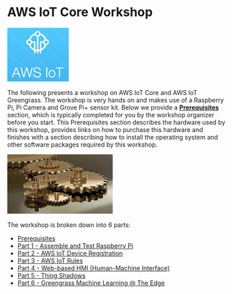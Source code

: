 # AWS IoT Core Workshop

![AWS IoT](images/aws-iot.png)

The following presents a workshop on AWS IoT Core and AWS IoT Greengrass. The workshop is very hands on and makes use of a Raspberry Pi, Pi Camera and Grove Pi+ sensor kit. Below we provide a **[Prerequisites](./Workshop-Prerequisits.md)** section, which is typically completed for you by the workshop organizer before you start. This Prerequisites section describes the hardware used by this workshop, provides links on how to purchase this hardware and finishes with a section describing how to install the operating system and other software packages required by this workshop.

![AWS IoT](images/gears.png)

The workshop is broken down into 6 parts:


* [Prerequisites](./Workshop-Prerequisits.md)
* [Part 1 - Assemble and Test Raspberry Pi](./Workshop1-GrovePi.md)
* [Part 2 - AWS IoT Device Registration](./Workshop2-DeviceOnboarding.md)
* [Part 3 - AWS IoT Rules](./Workshop3-rules.md)
* [Part 4 - Web-based HMI (Human-Machine Interface)](./Workshop4-HMI.md)
* [Part 5 - Thing Shadows](./Workshop5-thing-shadow.md)
* [Part 6 - Greengrass Machine Learning @ The Edge](./Workshop6-greengrass.md)
